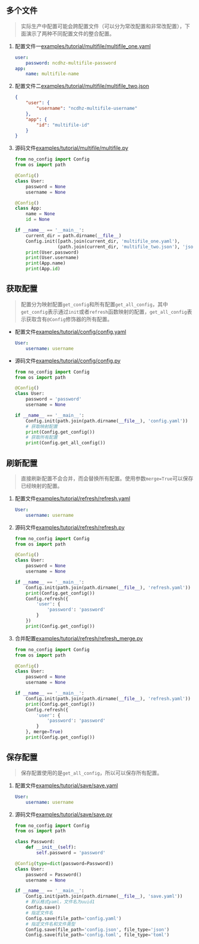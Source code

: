 ## 多个文件

> 实际生产中配置可能会跨配置文件（可以分为常改配置和非常改配置），下面演示了两种不同配置文件的整合配置。

1. 配置文件一[examples/tutorial/multifile/multifile_one.yaml](https://github.com/ncdhz/no_config/blob/main/examples/tutorial/multifile/multifile_one.yaml)

    ```yaml
    user:
        password: ncdhz-multifile-password
    app:
        name: multifile-name
    ```

2. 配置文件二[examples/tutorial/multifile/multifile_two.json](https://github.com/ncdhz/no_config/blob/main/examples/tutorial/multifile/multifile_two.json)

    ```json
    {
        "user": {
            "username": "ncdhz-multifile-username"
        },
        "app": {
            "id": "multifile-id"
        }
    }
    ```

3. 源码文件[examples/tutorial/multifile/multifile.py](https://github.com/ncdhz/no_config/blob/main/examples/tutorial/multifile/multifile.py)

    ```python
    from no_config import Config
    from os import path

    @Config()
    class User:
        password = None
        username = None

    @Config()
    class App:
        name = None
        id = None

    if __name__ == '__main__':
        current_dir = path.dirname(__file__)
        Config.init([path.join(current_dir, 'multifile_one.yaml'), 
                    (path.join(current_dir, 'multifile_two.json'), 'json')])
        print(User.password)
        print(User.username)
        print(App.name)
        print(App.id)
    ```

## 获取配置

> 配置分为映射配置`get_config`和所有配置`get_all_config`，其中`get_config`表示通过`init`或者`refresh`函数映射的配置，`get_all_config`表示获取含有`@Config`修饰器的所有配置。

+ 配置文件[examples/tutorial/config/config.yaml](https://github.com/ncdhz/no_config/blob/main/examples/tutorial/config/config.yaml)

    ```yaml
    User:
        username: username
    ```

+ 源码文件[examples/tutorial/config/config.py](https://github.com/ncdhz/no_config/blob/main/examples/tutorial/config/config.py)

    ```python
    from no_config import Config
    from os import path

    @Config()
    class User:
        password = 'password'
        username = None

    if __name__ == '__main__':
        Config.init(path.join(path.dirname(__file__), 'config.yaml'))
        # 获取映射配置
        print(Config.get_config())
        # 获取所有配置
        print(Config.get_all_config())
    ```

## 刷新配置

> 直接刷新配置不会合并，而会替换所有配置。使用参数`merge=True`可以保存已经映射的配置。

1. 配置文件[examples/tutorial/refresh/refresh.yaml](https://github.com/ncdhz/no_config/blob/main/examples/tutorial/refresh/refresh.yaml)

    ```yaml
    User:
        username: username
    ```

2. 源码文件[examples/tutorial/refresh/refresh.py](https://github.com/ncdhz/no_config/blob/main/examples/tutorial/refresh/refresh.py)

    ```python
    from no_config import Config
    from os import path

    @Config()
    class User:
        password = None
        username = None

    if __name__ == '__main__':
        Config.init(path.join(path.dirname(__file__), 'refresh.yaml'))
        print(Config.get_config())
        Config.refresh({
            'user': {
                'password': 'password'
            }
        })
        print(Config.get_config())
    ```

3. 合并配置[examples/tutorial/refresh/refresh_merge.py](https://github.com/ncdhz/no_config/blob/main/examples/tutorial/refresh/refresh_merge.py)

    ```python
    from no_config import Config
    from os import path

    @Config()
    class User:
        password = None
        username = None

    if __name__ == '__main__':
        Config.init(path.join(path.dirname(__file__), 'refresh.yaml'))
        print(Config.get_config())
        Config.refresh({
            'user': {
                'password': 'password'
            }
        }, merge=True)
        print(Config.get_config())
    ```

## 保存配置

> 保存配置使用的是`get_all_config`，所以可以保存所有配置。

1. 配置文件[examples/tutorial/save/save.yaml](https://github.com/ncdhz/no_config/blob/main/examples/tutorial/save/save.yaml)

    ```yaml
    User:
        username: username
    ```

2. 源码文件[examples/tutorial/save/save.py](https://github.com/ncdhz/no_config/blob/main/examples/tutorial/save/save.py)

    ```python
    from no_config import Config
    from os import path

    class Password:
        def __init__(self):
            self.password = 'password'

    @Config(type=dict(password=Password))
    class User:
        password = Password()
        username = None

    if __name__ == '__main__':
        Config.init(path.join(path.dirname(__file__), 'save.yaml'))
        # 默认格式yaml，文件名为uuid1
        Config.save()
        # 指定文件名
        Config.save(file_path='config.yaml')
        # 指定文件名和文件类型
        Config.save(file_path='config.json', file_type='json')
        Config.save(file_path='config.toml', file_type='toml')
    ```
